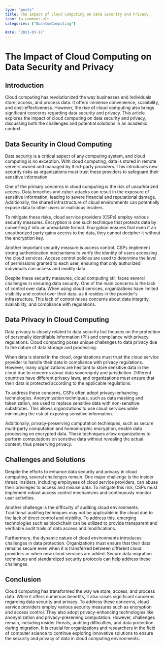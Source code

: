 ```yaml
---
type: "posts"
title: The Impact of Cloud Computing on Data Security and Privacy
icon: fa-comment-alt
categories: ["QuantumComputing"]

date: "2021-03-17"
---
```




# The Impact of Cloud Computing on Data Security and Privacy

## Introduction

Cloud computing has revolutionized the way businesses and individuals store, access, and process data. It offers immense convenience, scalability, and cost-effectiveness. However, the rise of cloud computing also brings significant concerns regarding data security and privacy. This article explores the impact of cloud computing on data security and privacy, discussing both the challenges and potential solutions in an academic context.

## Data Security in Cloud Computing

Data security is a critical aspect of any computing system, and cloud computing is no exception. With cloud computing, data is stored in remote servers owned and managed by third-party providers. This introduces new security risks as organizations must trust these providers to safeguard their sensitive information.

One of the primary concerns in cloud computing is the risk of unauthorized access. Data breaches and cyber-attacks can result in the exposure of sensitive information, leading to severe financial and reputational damage. Additionally, the shared infrastructure of cloud environments can potentially expose data to other users or malicious insiders.

To mitigate these risks, cloud service providers (CSPs) employ various security measures. Encryption is one such technique that protects data by converting it into an unreadable format. Encryption ensures that even if an unauthorized party gains access to the data, they cannot decipher it without the encryption key.

Another important security measure is access control. CSPs implement strong authentication mechanisms to verify the identity of users accessing the cloud services. Access control policies are used to determine the level of permissions granted to each user, ensuring that only authorized individuals can access and modify data.

Despite these security measures, cloud computing still faces several challenges in ensuring data security. One of the main concerns is the lack of control over data. When using cloud services, organizations have limited visibility and control over their data, as it resides in the provider's infrastructure. This lack of control raises concerns about data integrity, availability, and compliance with regulations.

## Data Privacy in Cloud Computing

Data privacy is closely related to data security but focuses on the protection of personally identifiable information (PII) and compliance with privacy regulations. Cloud computing poses unique challenges to data privacy due to the nature of data storage and processing.

When data is stored in the cloud, organizations must trust the cloud service provider to handle their data in compliance with privacy regulations. However, many organizations are hesitant to store sensitive data in the cloud due to concerns about data sovereignty and jurisdiction. Different countries have different privacy laws, and organizations must ensure that their data is protected according to the applicable regulations.

To address these concerns, CSPs often adopt privacy-enhancing technologies. Anonymization techniques, such as data masking and tokenization, are used to replace sensitive data with non-sensitive substitutes. This allows organizations to use cloud services while minimizing the risk of exposing sensitive information.

Additionally, privacy-preserving computation techniques, such as secure multi-party computation and homomorphic encryption, enable data processing on encrypted data. These techniques allow organizations to perform computations on sensitive data without revealing the actual content, thus preserving privacy.

## Challenges and Solutions

Despite the efforts to enhance data security and privacy in cloud computing, several challenges remain. One major challenge is the insider threat. Insiders, including employees of cloud service providers, can abuse their privileges to access and misuse data. To mitigate this risk, CSPs must implement robust access control mechanisms and continuously monitor user activities.

Another challenge is the difficulty of auditing cloud environments. Traditional auditing techniques may not be applicable in the cloud due to the lack of direct control and visibility. To address this, emerging technologies such as blockchain can be utilized to provide transparent and verifiable audit trails of data access and modifications.

Furthermore, the dynamic nature of cloud environments introduces challenges in data protection. Organizations must ensure that their data remains secure even when it is transferred between different cloud providers or when new cloud services are added. Secure data migration techniques and standardized security protocols can help address these challenges.

## Conclusion

Cloud computing has transformed the way we store, access, and process data. While it offers numerous benefits, it also raises significant concerns regarding data security and privacy. To address these concerns, cloud service providers employ various security measures such as encryption and access control. They also adopt privacy-enhancing technologies like anonymization and privacy-preserving computation. However, challenges remain, including insider threats, auditing difficulties, and data protection during migration. It is crucial for organizations and researchers in the field of computer science to continue exploring innovative solutions to ensure the security and privacy of data in cloud computing environments.
